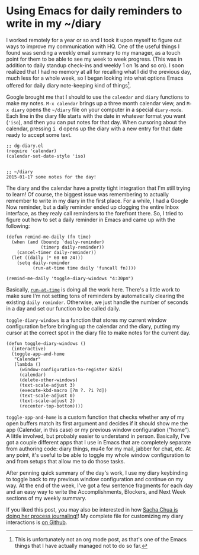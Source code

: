 # Using Emacs for daily reminders to write in my ~/diary

I worked remotely for a year or so and I took it upon myself to figure
out ways to improve my communication with HQ. One of the useful things
I found was sending a weekly email summary to my manager, as a touch
point for them to be able to see my week to week progress. (This was
in addition to daily standup check-ins and weekly 1 on 1s and so
on). I soon realized that I had no memory at all for recalling what I
did the previous day, much less for a whole week, so I began looking
into what options Emacs offered for daily diary note-keeping kind of
things[^1].

Google brought me that I should to use the `calendar` and `diary`
functions to make my notes. `M-x calendar` brings up a three month
calendar view, and `M-x diary` opens the `~/diary` file on your
computer in a special `diary-mode`. Each line in the diary file starts
with the date in whatever format you want (`'iso`), and then you can
put notes for that day. When cursoring about the calendar, pressing
<kbd>i d</kbd> opens up the diary with a new entry for that date ready
to accept some text.

    ;; dg-diary.el
    (require 'calendar)
    (calendar-set-date-style 'iso)


    ;; ~/diary
    2015-01-17 some notes for the day!


The diary and the calendar have a pretty tight integration that I'm
still trying to learn! Of course, the biggest issue was remembering to
actually remember to write in my diary in the first place. For a
while, I had a Google Now reminder, but a daily reminder ended up
clogging the entire Inbox interface, as they realy call reminders to
the forefront there. So, I tried to figure out how to set a daily
reminder in Emacs and came up with the following:

    (defun remind-me-daily (fn time)
      (when (and (boundp 'daily-reminder)
                 (timerp daily-reminder))
        (cancel-timer daily-reminder))
      (let ((daily (* 60 60 24)))
        (setq daily-reminder
              (run-at-time time daily 'funcall fn))))

    (remind-me-daily 'toggle-diary-windows "4:30pm")


Basically, [`run-at-time`][rat] is doing all the work here. There's a
little work to make sure I'm not setting tons of reminders by
automatically clearing the existing `daily reminder`. Otherwise, we
just handle the number of seconds in a day and set our function to be
called daily.

`toggle-diary-windows` is a function that stores my current window
configuration before bringing up the calendar and the diary, putting
my cursor at the correct spot in the diary file to make notes for the
current day.


    (defun toggle-diary-windows ()
      (interactive)
      (toggle-app-and-home
       "Calendar"
       (lambda ()
         (window-configuration-to-register 6245)
         (calendar)
         (delete-other-windows)
         (text-scale-adjust 3)
         (execute-kbd-macro [?m ?. ?i ?d])
         (text-scale-adjust 0)
         (text-scale-adjust 2)
         (recenter-top-bottom))))


`toggle-app-and-home` is a custom function that checks whether any of
my open buffers match its first argument and decides if it should show
me the app (Calendar, in this case) or my previous window
configuration ("home"). A little involved, but probably easier to
understand in person. Basically, I've got a couple different apps that
I use in Emacs that are completely separate from authoring code: diary
things, mu4e for my mail, jabber for chat, etc. At any point, it's
useful to be able to toggle my whole window configuration to and from
setups that allow me to do those tasks.

After penning quick summary of the day's work, I use my diary
keybinding to toggle back to my previous window configuration and
continue on my way. At the end of the week, I've got a few sentence
fragments for each day and an easy way to write the Accomplishments,
Blockers, and Next Week sections of my weekly summary.

If you liked this post, you may also be interested in how
[Sacha Chua is doing her process journaling!][sc]! My complete file for
customizing my diary interactions is [on Github][dg-diary].

[rat]: https://www.gnu.org/software/emacs/manual/html_node/elisp/Timers.html
[sc]: http://sachachua.com/blog/2014/11/using-org-mode-keep-process-journal/
[dg-diary]: https://github.com/gempesaw/dotemacs/blob/emacs/dg-elisp/dg-diary.el

[^1]: This is unfortunately not an org mode post, as that's one of the Emacs things that I have actually managed not to do so far.
